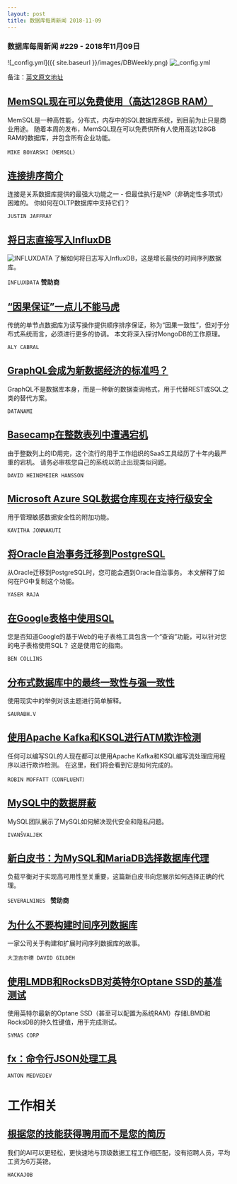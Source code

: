 ```yaml
---
layout: post
title: 数据库每周新闻 2018-11-09
---
```


### 数据库每周新闻 #229 - 2018年11月09日
![_config.yml]({{ site.baseurl }}/images/DBWeekly.png)
![_config.yml](https://res.cloudinary.com/cpress/image/upload/w_1280,e_sharpen:60/ylxmh7bebklf2vtg1qzs.jpg)

备注：[英文原文地址](https://dbweekly.com/issues/229)

## [MemSQL现在可以免费使用（高达128GB RAM）](https://www.memsql.com/blog/announcing-memsql-free-tier/)

MemSQL是一种高性能，分布式，内存中的SQL数据库系统，到目前为止只是商业用途。 
随着本周的发布，MemSQL现在可以免费供所有人使用高达128GB RAM的数据库，并包含所有企业功能。

`MIKE BOYARSKI（MEMSQL）`

## [连接排序简介](https://www.cockroachlabs.com/blog/join-ordering-pt1/)
连接是关系数据库提供的最强大功能之一 - 但最佳执行是NP（非确定性多项式）困难的。 你如何在OLTP数据库中支持它们？

`JUSTIN JAFFRAY `

## [将日志直接写入InfluxDB](https://www.influxdata.com/blog/writing-logs-directly-to-influxdb/)
![INFLUXDATA ](https://copm.s3.amazonaws.com/912d9a5e.jpg)
了解如何将日志写入InfluxDB，这是增长最快的时间序列数据库。

`INFLUXDATA` **赞助商**

## [“因果保证”一点儿不能马虎](https://engineering.mongodb.com/post/ryp0ohr2w9pvv0fks88kq6qkz9k9p3)
传统的单节点数据库为读写操作提供顺序排序保证，称为“因果一致性”，但对于分布式系统而言，必须进行更多的协调。
本文将深入探讨MongoDB的工作原理。

`ALY CABRAL`

## [GraphQL会成为新数据经济的标准吗？](https://www.datanami.com/2018/11/07/will-graphql-become-a-standard-for-the-new-data-economy/)
GraphQL不是数据库本身，而是一种新的数据查询格式，用于代替REST或SQL之类的替代方案。

`DATANAMI `

## [Basecamp在整数表列中遭遇宕机](https://m.signalvnoise.com/update-on-basecamp-3-being-stuck-in-read-only-as-of-nov-8-9-22am-cst-c41df1a58352)
由于整数列上的ID用完，这个流行的用于工作组织的SaaS工具经历了十年内最严重的宕机。 请务必审核您自己的系统以防止出现类似问题。

`DAVID HEINEMEIER HANSSON`

## [Microsoft Azure SQL数据仓库现在支持行级安全](https://azure.microsoft.com/en-us/blog/row-level-security-is-now-supported-for-azure-sql-data-warehouse/)
用于管理敏感数据安全性的附加功能。

`KAVITHA JONNAKUTI `

## [将Oracle自治事务迁移到PostgreSQL](https://aws.amazon.com/blogs/database/migrating-oracle-autonomous-transactions-to-postgresql/)
从Oracle迁移到PostgreSQL时，您可能会遇到Oracle自治事务。 本文解释了如何在PG中复制这个功能。

`YASER RAJA`

## [在Google表格中使用SQL](https://www.benlcollins.com/spreadsheets/google-sheets-query-sql/)
您是否知道Google的基于Web的电子表格工具包含一个“查询”功能，可以针对您的电子表格使用SQL？ 这是使用它的指南。

`BEN COLLINS`

## [分布式数据库中的最终一致性与强一致性](https://hackernoon.com/eventual-vs-strong-consistency-in-distributed-databases-282fdad37cf7)
使用现实中的举例对该主题进行简单解释。

`SAURABH.V `

## [使用Apache Kafka和KSQL进行ATM欺诈检测](https://www.confluent.io/blog/atm-fraud-detection-apache-kafka-ksql)
任何可以编写SQL的人现在都可以使用Apache Kafka和KSQL编写流处理应用程序以进行欺诈检测。 在这里，我们将会看到它是如何完成的。

`ROBIN MOFFATT（CONFLUENT）`

## [MySQL中的数据屏蔽](https://mysqlserverteam.com/data-masking-in-mysql/)
MySQL团队展示了MySQL如何解决现代安全和隐私问题。

`IVANŠVALJEK`

## [新白皮书：为MySQL和MariaDB选择数据库代理](https://severalnines.com/resources/whitepapers/choosing-database-proxy-mysql-and-mariadb?utm_campaign=LB_Campaign_OCT_2018&utm_content=wp&utm_medium=Paid_Search&utm_source=banner)
负载平衡对于实现高可用性至关重要，这篇新白皮书向您展示如何选择正确的代理。

`SEVERALNINES ` **赞助商**

## [为什么不要构建时间序列数据库](https://www.outlyer.com/blog/why-not-to-build-a-time-series-database/)
一家公司关于构建和扩展时间序列数据库的故事。

`大卫吉尔德 DAVID GILDEH`

## [使用LMDB和RocksDB对英特尔Optane SSD的基准测试](http://www.lmdb.tech/bench/optanessd/)
使用英特尔最新的Optane SSD（甚至可以配置为系统RAM）存储LBMD和RocksDB的持久性键值，用于完成测试。

`SYMAS CORP`

## [fx：命令行JSON处理工具](https://github.com/antonmedv/fx)

`ANTON MEDVEDEV `

# 工作相关
## [根据您的技能获得聘用而不是您的简历](https://hackajob.co/p/discover?utm_source=cooperpress&utm_medium=paid&utm_campaign=db_nov_w2&utm_term=data)
我们的AI可以更轻松，更快速地与顶级数据工程工作相匹配，没有招聘人员，平均工资为6万英镑。

`HACKAJOB `

